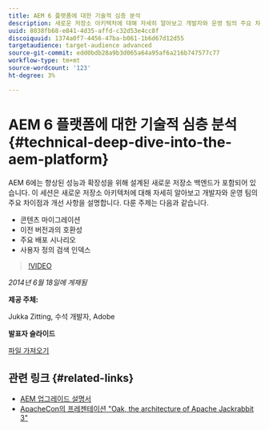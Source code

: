 ```yaml
---
title: AEM 6 플랫폼에 대한 기술적 심층 분석
description: 새로운 저장소 아키텍처에 대해 자세히 알아보고 개발자와 운영 팀의 주요 차이점과 개선 사항에 대해 알아봅니다.
uuid: 8038fb68-e841-4d35-affd-c32d53e4cc8f
discoiquuid: 1374a0f7-4456-47ba-b061-1b6d67d12d55
targetaudience: target-audience advanced
source-git-commit: edd0bdb28a9b3d065a64a95af6a216b747577c77
workflow-type: tm+mt
source-wordcount: '123'
ht-degree: 3%

---
```


# AEM 6 플랫폼에 대한 기술적 심층 분석{#technical-deep-dive-into-the-aem-platform}

AEM 6에는 향상된 성능과 확장성을 위해 설계된 새로운 저장소 백엔드가 포함되어 있습니다. 이 세션은 새로운 저장소 아키텍처에 대해 자세히 알아보고 개발자와 운영 팀의 주요 차이점과 개선 사항을 설명합니다. 다룬 주제는 다음과 같습니다.

* 콘텐츠 마이그레이션
* 이전 버전과의 호환성
* 주요 배포 시나리오
* 사용자 정의 검색 인덱스

>[!VIDEO](https://video.tv.adobe.com/v/19518/?quality=9)

*2014년 6월 18일에 게재됨*

**제공 주체:**

Jukka Zitting, 수석 개발자, Adobe

**발표자 슬라이드**

[파일 가져오기](assets/technical-deep-dive-of-the-aem-6-platform.pdf)

## 관련 링크 {#related-links}

* [AEM 업그레이드 설명서](http://docs.adobe.com/content/docs/en/aem/6-0/deploy/upgrade.html)
* [ApacheCon의 프레젠테이션 &quot;Oak, the architecture of Apache Jackrabbit 3&quot;](http://www.slideshare.net/jukka/oak-the-architecture-of-apache-jackrabbit-3)
